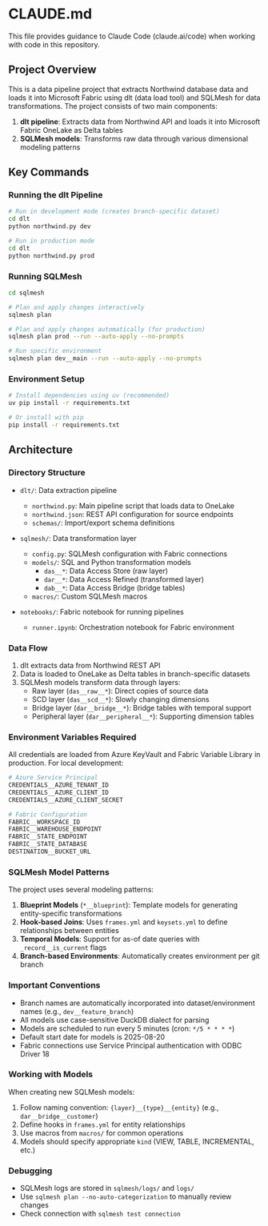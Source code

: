 # CLAUDE.md

This file provides guidance to Claude Code (claude.ai/code) when working with code in this repository.

## Project Overview

This is a data pipeline project that extracts Northwind database data and loads it into Microsoft Fabric using dlt (data load tool) and SQLMesh for data transformations. The project consists of two main components:

1. **dlt pipeline**: Extracts data from Northwind API and loads it into Microsoft Fabric OneLake as Delta tables
2. **SQLMesh models**: Transforms raw data through various dimensional modeling patterns

## Key Commands

### Running the dlt Pipeline
```bash
# Run in development mode (creates branch-specific dataset)
cd dlt
python northwind.py dev

# Run in production mode
cd dlt
python northwind.py prod
```

### Running SQLMesh
```bash
cd sqlmesh

# Plan and apply changes interactively
sqlmesh plan

# Plan and apply changes automatically (for production)
sqlmesh plan prod --run --auto-apply --no-prompts

# Run specific environment
sqlmesh plan dev__main --run --auto-apply --no-prompts
```

### Environment Setup
```bash
# Install dependencies using uv (recommended)
uv pip install -r requirements.txt

# Or install with pip
pip install -r requirements.txt
```

## Architecture

### Directory Structure
- `dlt/`: Data extraction pipeline
  - `northwind.py`: Main pipeline script that loads data to OneLake
  - `northwind.json`: REST API configuration for source endpoints
  - `schemas/`: Import/export schema definitions
  
- `sqlmesh/`: Data transformation layer
  - `config.py`: SQLMesh configuration with Fabric connections
  - `models/`: SQL and Python transformation models
    - `das__*`: Data Access Store (raw layer)
    - `dar__*`: Data Access Refined (transformed layer)
    - `dab__*`: Data Access Bridge (bridge tables)
  - `macros/`: Custom SQLMesh macros
  
- `notebooks/`: Fabric notebook for running pipelines
  - `runner.ipynb`: Orchestration notebook for Fabric environment

### Data Flow
1. dlt extracts data from Northwind REST API
2. Data is loaded to OneLake as Delta tables in branch-specific datasets
3. SQLMesh models transform data through layers:
   - Raw layer (`das__raw__*`): Direct copies of source data
   - SCD layer (`das__scd__*`): Slowly changing dimensions
   - Bridge layer (`dar__bridge__*`): Bridge tables with temporal support
   - Peripheral layer (`dar__peripheral__*`): Supporting dimension tables

### Environment Variables Required
All credentials are loaded from Azure KeyVault and Fabric Variable Library in production. For local development:

```bash
# Azure Service Principal
CREDENTIALS__AZURE_TENANT_ID
CREDENTIALS__AZURE_CLIENT_ID  
CREDENTIALS__AZURE_CLIENT_SECRET

# Fabric Configuration
FABRIC__WORKSPACE_ID
FABRIC__WAREHOUSE_ENDPOINT
FABRIC__STATE_ENDPOINT
FABRIC__STATE_DATABASE
DESTINATION__BUCKET_URL
```

### SQLMesh Model Patterns

The project uses several modeling patterns:

1. **Blueprint Models** (`*__blueprint`): Template models for generating entity-specific transformations
2. **Hook-based Joins**: Uses `frames.yml` and `keysets.yml` to define relationships between entities
3. **Temporal Models**: Support for as-of date queries with `_record__is_current` flags
4. **Branch-based Environments**: Automatically creates environment per git branch

### Important Conventions

- Branch names are automatically incorporated into dataset/environment names (e.g., `dev__feature_branch`)
- All models use case-sensitive DuckDB dialect for parsing
- Models are scheduled to run every 5 minutes (cron: `*/5 * * * *`)
- Default start date for models is 2025-08-20
- Fabric connections use Service Principal authentication with ODBC Driver 18

### Working with Models

When creating new SQLMesh models:
1. Follow naming convention: `{layer}__{type}__{entity}` (e.g., `dar__bridge__customer`)
2. Define hooks in `frames.yml` for entity relationships
3. Use macros from `macros/` for common operations
4. Models should specify appropriate `kind` (VIEW, TABLE, INCREMENTAL, etc.)

### Debugging

- SQLMesh logs are stored in `sqlmesh/logs/` and `logs/`
- Use `sqlmesh plan --no-auto-categorization` to manually review changes
- Check connection with `sqlmesh test connection`